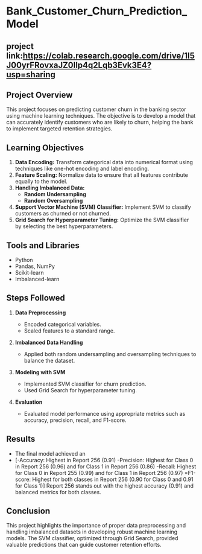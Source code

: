 # Bank_Customer_Churn_Prediction_Model
## project link:https://colab.research.google.com/drive/1I5J00yrFRovxaJZ0Ilp4q2Lqb3Evk3E4?usp=sharing

## Project Overview
This project focuses on predicting customer churn in the banking sector using machine learning techniques. The objective is to develop a model that can accurately identify customers who are likely to churn, helping the bank to implement targeted retention strategies.

## Learning Objectives
1. **Data Encoding:** Transform categorical data into numerical format using techniques like one-hot encoding and label encoding.
2. **Feature Scaling:** Normalize data to ensure that all features contribute equally to the model.
3. **Handling Imbalanced Data:**
   - **Random Undersampling**
   - **Random Oversampling**
4. **Support Vector Machine (SVM) Classifier:** Implement SVM to classify customers as churned or not churned.
5. **Grid Search for Hyperparameter Tuning:** Optimize the SVM classifier by selecting the best hyperparameters.

## Tools and Libraries
- Python
- Pandas, NumPy
- Scikit-learn
- Imbalanced-learn

## Steps Followed
1. **Data Preprocessing**
   - Encoded categorical variables.
   - Scaled features to a standard range.

2. **Imbalanced Data Handling**
   - Applied both random undersampling and oversampling techniques to balance the dataset.

3. **Modeling with SVM**
   - Implemented SVM classifier for churn prediction.
   - Used Grid Search for hyperparameter tuning.

4. **Evaluation**
   - Evaluated model performance using appropriate metrics such as accuracy, precision, recall, and F1-score.

## Results
- The final model achieved an
- [-Accuracy: Highest in Report 256 (0.91)
-Precision: Highest for Class 0 in Report 256 (0.96) and for Class 1 in Report 256 (0.86)
-Recall: Highest for Class 0 in Report 255 (0.99) and for Class 1 in Report 256 (0.97)
=F1-score: Highest for both classes in Report 256 (0.90 for Class 0 and 0.91 for Class 1)]
Report 256 stands out with the highest accuracy (0.91) and balanced metrics for both classes. 

## Conclusion
This project highlights the importance of proper data preprocessing and handling imbalanced datasets in developing robust machine learning models. The SVM classifier, optimized through Grid Search, provided valuable predictions that can guide customer retention efforts.


